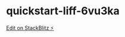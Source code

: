 # quickstart-liff-6vu3ka

[Edit on StackBlitz ⚡️](https://stackblitz.com/edit/quickstart-liff-6vu3ka)